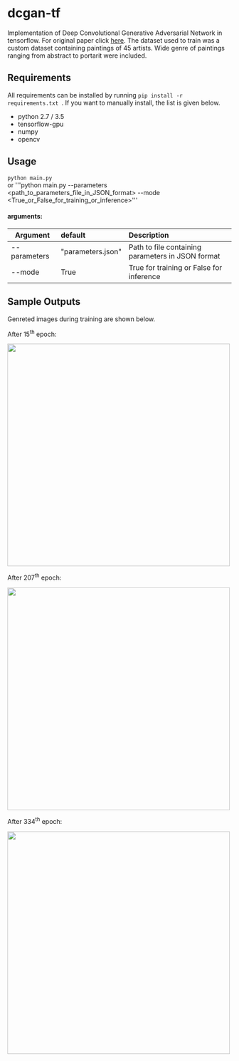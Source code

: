 # dcgan-tf
Implementation of Deep Convolutional Generative Adversarial Network in tensorflow. For original paper click [here](https://arxiv.org/pdf/1511.06434.pdf).
The dataset used to train was a custom dataset containing paintings of 45 artists. Wide genre of paintings ranging from abstract to portarit were included.

## Requirements
All requirements can be installed by running ```pip install -r requirements.txt ```. If you want to manually install, the list is given below.  
- python 2.7 / 3.5  
- tensorflow-gpu  
- numpy  
- opencv  

## Usage
```python main.py ```  
or
'''python main.py --parameters <path_to_parameters_file_in_JSON_format> --mode <True_or_False_for_training_or_inference>'''

#### arguments:

| Argument      | default  | Description  |
| ------------- |:------------|:------------|
| --parameters   | "parameters.json" | Path to file containing parameters in JSON format|
| --mode | True          | True for training or False for inference |

## Sample Outputs
Genreted images during training are shown below.

After 15<sup>th</sup> epoch:

<img src="https://user-images.githubusercontent.com/38666732/49446049-4b79f000-f7f9-11e8-8b0c-2e26a8d1e220.png" width='500'>


After 207<sup>th</sup> epoch:

<img src="https://user-images.githubusercontent.com/38666732/49446749-e2937780-f7fa-11e8-95e3-7dc0a921e97b.png" width='500'>

After 334<sup>th</sup> epoch:

<img src="https://user-images.githubusercontent.com/38666732/49446932-43bb4b00-f7fb-11e8-9681-4d58fc6bb483.png" width='500'>





